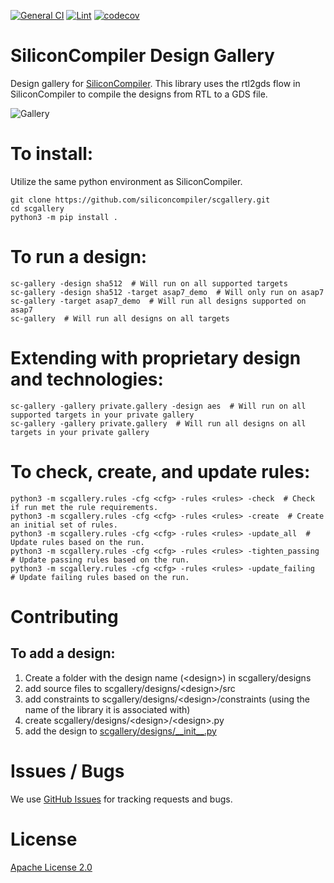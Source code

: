 [![General CI](https://github.com/siliconcompiler/scgallery/actions/workflows/general_ci.yml/badge.svg)](https://github.com/siliconcompiler/scgallery/actions/workflows/general_ci.yml)
[![Lint](https://github.com/siliconcompiler/scgallery/actions/workflows/lint.yml/badge.svg?branch=main)](https://github.com/siliconcompiler/scgallery/actions/workflows/lint.yml)
[![codecov](https://codecov.io/github/siliconcompiler/scgallery/graph/badge.svg?token=8U7RP0A3K2)](https://codecov.io/github/siliconcompiler/scgallery)

# SiliconCompiler Design Gallery
Design gallery for [SiliconCompiler](https://github.com/silicompiler/siliconcompiler).
This library uses the rtl2gds flow in SiliconCompiler to compile the designs from RTL to a GDS file.

![Gallery](images/montage.jpg)

# To install:
Utilize the same python environment as SiliconCompiler.

    git clone https://github.com/siliconcompiler/scgallery.git
    cd scgallery
    python3 -m pip install .

# To run a design:

    sc-gallery -design sha512  # Will run on all supported targets
    sc-gallery -design sha512 -target asap7_demo  # Will only run on asap7
    sc-gallery -target asap7_demo  # Will run all designs supported on asap7
    sc-gallery  # Will run all designs on all targets

# Extending with proprietary design and technologies:

    sc-gallery -gallery private.gallery -design aes  # Will run on all supported targets in your private gallery
    sc-gallery -gallery private.gallery  # Will run all designs on all targets in your private gallery

# To check, create, and update rules:

    python3 -m scgallery.rules -cfg <cfg> -rules <rules> -check  # Check if run met the rule requirements.
    python3 -m scgallery.rules -cfg <cfg> -rules <rules> -create  # Create an initial set of rules.
    python3 -m scgallery.rules -cfg <cfg> -rules <rules> -update_all  # Update rules based on the run.
    python3 -m scgallery.rules -cfg <cfg> -rules <rules> -tighten_passing  # Update passing rules based on the run.
    python3 -m scgallery.rules -cfg <cfg> -rules <rules> -update_failing  # Update failing rules based on the run.

# Contributing

## To add a design:
1. Create a folder with the design name (\<design\>) in scgallery/designs
2. add source files to scgallery/designs/\<design\>/src
3. add constraints to scgallery/designs/\<design\>/constraints (using the name of the library it is associated with)
4. create scgallery/designs/\<design\>/\<design\>.py
5. add the design to [scgallery/designs/\_\_init\_\_.py](scgallery/designs/__init__.py)

# Issues / Bugs

We use [GitHub Issues](https://github.com/siliconcompiler/scgallery/issues)
for tracking requests and bugs.

# License

[Apache License 2.0](LICENSE)
